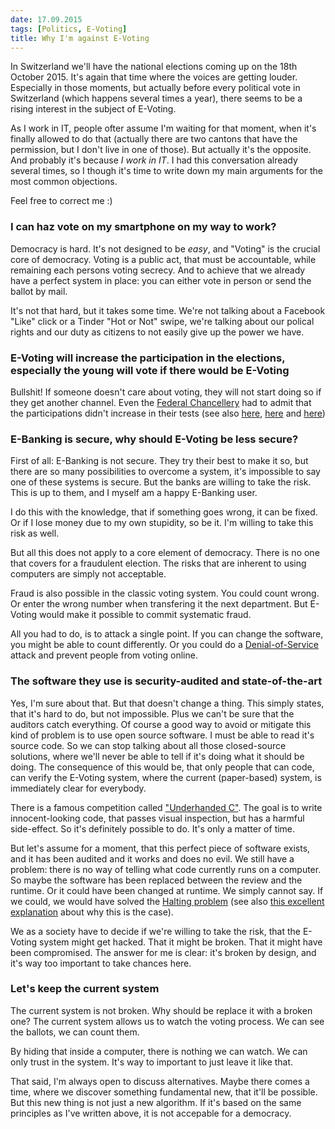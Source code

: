 ```yaml
---
date: 17.09.2015
tags: [Politics, E-Voting]
title: Why I'm against E-Voting
---
```


In Switzerland we'll have the national elections coming up on the 18th October 2015.
It's again that time where the voices are getting louder.
Especially in those moments, but actually before every political vote in Switzerland (which happens several times a year), there seems to be a rising interest in the subject of E-Voting.

As I work in IT, people ofter assume I'm waiting for that moment, when it's finally allowed to do that (actually there are two cantons that have the permission, but I don't live in one of those).
But actually it's the opposite.
And probably it's because _I work in IT_.
I had this conversation already several times, so I though it's time to write down my main arguments for the most common objections.

Feel free to correct me :)

### I can haz vote on my smartphone on my way to work?

Democracy is hard. It's not designed to be _easy_, and "Voting" is the crucial core of democracy.
Voting is a public act, that must be accountable, while remaining each persons voting secrecy.
And to achieve that we already have a perfect system in place: you can either vote in person or send the ballot by mail.

It's not that hard, but it takes some time.
We're not talking about a Facebook "Like" click or a Tinder "Hot or Not" swipe, we're talking about our polical rights and our duty as citizens to not easily give up the power we have. 

### E-Voting will increase the participation in the elections, especially the young will vote if there would be E-Voting

Bullshit! If someone doesn't care about voting, they will not start doing so if they get another channel.
Even the [Federal Chancellery](https://www.bk.admin.ch/themen/pore/evoting/07977/index.html?lang=en) had to admit that the participations didn't increase in their tests (see also [here](http://www.bernerzeitung.ch/schweiz/standard/einheimische-sollen-per-evoting-waehlen-koennen/story/30409508), [here](http://www.blick.ch/news/politik/junge-bleiben-stimmfaul-keine-hoehere-wahlbeteiligung-mit-e-voting-id4007174.html) and [here](http://www.inside-it.ch/articles/40863))

### E-Banking is secure, why should E-Voting be less secure?

First of all: E-Banking is not secure. They try their best to make it so, but there are so many possibilities to overcome a system, it's impossible to say one of these systems is secure.
But the banks are willing to take the risk.
This is up to them, and I myself am a happy E-Banking user.

I do this with the knowledge, that if something goes wrong, it can be fixed.
Or if I lose money due to my own stupidity, so be it.
I'm willing to take this risk as well.

But all this does not apply to a core element of democracy.
There is no one that covers for a fraudulent election.
The risks that are inherent to using computers are simply not acceptable.

Fraud is also possible in the classic voting system.
You could count wrong.
Or enter the wrong number when transfering it the next department.
But E-Voting would make it possible to commit systematic fraud.

All you had to do, is to attack a single point.
If you can change the software, you might be able to count differently.
Or you could do a [Denial-of-Service](https://de.wikipedia.org/wiki/Denial_of_Service) attack and prevent people from voting online.

### The software they use is security-audited and state-of-the-art

Yes, I'm sure about that.
But that doesn't change a thing.
This simply states, that it's hard to do, but not impossible.
Plus we can't be sure that the auditors catch everything.
Of course a good way to avoid or mitigate this kind of problem is to use open source software.
I must be able to read it's source code.
So we can stop talking about all those closed-source solutions, where we'll never be able to tell if it's doing what it should be doing.
The consequence of this would be, that only people that can code, can verify the E-Voting system, where the current (paper-based) system, is immediately clear for everybody.

There is a famous competition called ["Underhanded C"](http://www.underhanded-c.org/).
The goal is to write innocent-looking code, that passes visual inspection, but has a harmful side-effect.
So it's definitely possible to do.
It's only a matter of time.

But let's assume for a moment, that this perfect piece of software exists, and it has been audited and it works and does no evil.
We still have a problem: there is no way of telling what code currently runs on a computer.
So maybe the software has been replaced between the review and the runtime.
Or it could have been changed at runtime.
We simply cannot say.
If we could, we would have solved the [Halting problem](https://en.wikipedia.org/wiki/Halting_problem) (see also [this excellent explanation](http://www.wired.com/2014/02/halting-problem/) about why this is the case).

We as a society have to decide if we're willing to take the risk, that the E-Voting system might get hacked.
That it might be broken.
That it might have been compromised.
The answer for me is clear: it's broken by design, and it's way too important to take chances here.

### Let's keep the current system

The current system is not broken.
Why should be replace it with a broken one?
The current system allows us to watch the voting process.
We can see the ballots, we can count them.

By hiding that inside a computer, there is nothing we can watch.
We can only trust in the system.
It's way to important to just leave it like that.

That said, I'm always open to discuss alternatives.
Maybe there comes a time, where we discover something fundamental new, that it'll be possible.
But this new thing is not just a new algorithm.
If it's based on the same principles as I've written above, it is not accepable for a democracy.
